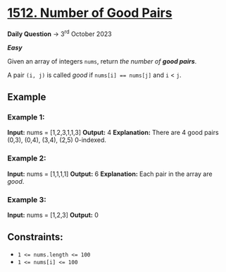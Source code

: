 # [1512. Number of Good Pairs](https://leetcode.com/problems/number-of-good-pairs/)
**Daily Question** -> 3<sup>rd</sup> October 2023

***Easy***


Given an array of integers `nums`, return _the number of **good pairs**_.

A pair `(i, j)` is called _good_ if `nums[i] == nums[j]` and `i` < `j`.

## Example
### **Example 1:**

**Input:** nums = [1,2,3,1,1,3]
**Output:** 4
**Explanation:** There are 4 good pairs (0,3), (0,4), (3,4), (2,5) 0-indexed.

### **Example 2:**

**Input:** nums = [1,1,1,1]
**Output:** 6
**Explanation:** Each pair in the array are _good_.

### **Example 3:**

**Input:** nums = [1,2,3]
**Output:** 0

## **Constraints:**

- `1 <= nums.length <= 100`
- `1 <= nums[i] <= 100`
